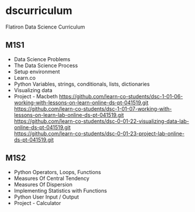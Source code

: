 # dscurriculum
Flatiron Data Science Curriculum

## M1S1
* Data Science Problems
* The Data Science Process
* Setup environment
* Learn.co
* Python Variables, strings, conditionals, lists, dictionaries
* Visualizing data
* Project - Macbeth
https://github.com/learn-co-students/dsc-1-01-06-working-with-lessons-on-learn-online-ds-pt-041519.git  
https://github.com/learn-co-students/dsc-1-01-07-working-with-lessons-on-learn-lab-online-ds-pt-041519.git  
https://github.com/learn-co-students/dsc-0-01-22-visualizing-data-lab-online-ds-pt-041519.git  
https://github.com/learn-co-students/dsc-0-01-23-project-lab-online-ds-pt-041519.git  

## M1S2
* Python Operators, Loops, Functions
* Measures Of Central Tendency
* Measures Of Dispersion
* Implementing Statistics with Functions
* Python User Input / Output
* Project - Calculator